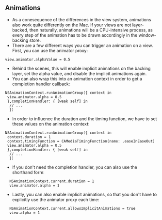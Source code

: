 ## Animations 

- As a conesequence of the differences in the view system, animations also work quite differently on the Mac. If your views are not layer-backed, then naturally, animations will be a CPU-intensive process, as every step of the animation has to be drawn accordingly in the window-backing store. 
- There are a few different ways you can trigger an animation on a view. First, you can use the animator proxy:
 ```
view.animator.alphaValue = 0.5
 ```
- Behind the scenes, this will enable implicit animations on the backing layer, set the alpha value, and disable the implicit animations again. 
- You can also wrap this into an animation context in order to get a completion handler callback:
```
NSAnimationContext.runAnimationGroup({ context in
 view.animator.alpha = 0.5
 },completionHandler: { [weak self] in
  // ...
  })
```
- In order to influence the duration and the timing function, we have to set these values on the animation context:
```
NSAnimationContext.runAnimationGroup({ context in
 context.duration = 1
 context.timingFunction = CAMediaTimingFunction(name: .easeInEaseOut)
 view.animator.alpha = 0.5
 },completionHandler: { [weak self] in
  // ...
  })
```
- If you don't need the completion handler, you can also use the shorthand form:
```
  NSAnimationContext.current.duration = 1
  view.animator.alpha = 1
```
- Lastly, you can also enable implicit animations, so that you don't have to explicitly use the animator proxy each time:
```
  NSAnimationContext.current.allowsImplicitAnimations = true
  view.alpha = 1
```
